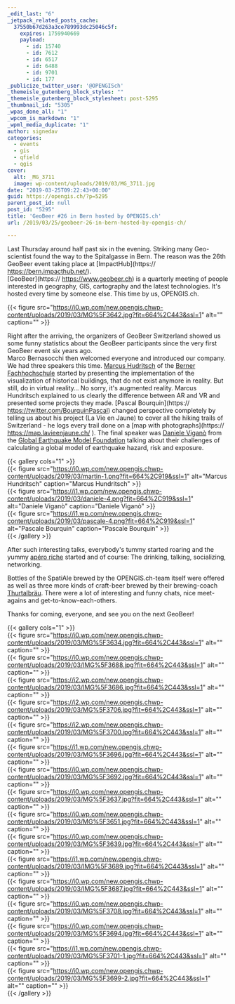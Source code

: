 ```yaml
---
_edit_last: "6"
_jetpack_related_posts_cache:
  37550b67d263a3ce789993dc25046c5f:
    expires: 1759940669
    payload:
      - id: 15740
      - id: 7612
      - id: 6517
      - id: 6488
      - id: 9701
      - id: 177
_publicize_twitter_user: '@OPENGISch'
_themeisle_gutenberg_block_styles: ""
_themeisle_gutenberg_block_stylesheet: post-5295
_thumbnail_id: "5305"
_wpas_done_all: "1"
_wpcom_is_markdown: "1"
_wpml_media_duplicate: "1"
author: signedav
categories:
  - events
  - gis
  - qfield
  - qgis
cover:
  alt: _MG_3711
  image: wp-content/uploads/2019/03/MG_3711.jpg
date: "2019-03-25T09:22:43+00:00"
guid: https://opengis.ch/?p=5295
parent_post_id: null
post_id: "5295"
title: 'GeoBeer #26 in Bern hosted by OPENGIS.ch'
url: /2019/03/25/geobeer-26-in-bern-hosted-by-opengis-ch/

---
```

Last Thursday around half past six in the evening. Striking many Geo-scientist found the way to the Spitalgasse in Bern. The reason was the 26th GeoBeer event taking place at [ImpactHub](https:// https://bern.impacthub.net/).  
[GeoBeer](https:// https://www.geobeer.ch) is a quarterly meeting of people interested in geography, GIS, cartography and the latest technologies. It's hosted every time by someone else. This time by us, OPENGIS.ch.

{{< figure src="https://i0.wp.com/new.opengis.chwp-content/uploads/2019/03/MG%5F3642.jpg?fit=664%2C443&ssl=1" alt="" caption="" >}}

Right after the arriving, the organizers of GeoBeer Switzerland showed us some funny statistics about the GeoBeer participants since the very first GeoBeer event six years ago.   
Marco Bernasocchi then welcomed everyone and introduced our company. We had three speakers this time. [Marcus Hudritsch](https://www.bfh.ch/ti/de/ueber-das-ti/personen/5b7eblnby2di/) of the [Berner Fachhochschule](https://twitter.com/bfh_hesb) started by presenting the implementation of the visualization of historical buildings, that do not exist anymore in reality. But still, do in virtual reality… No sorry, it's augmented reality. Marcus Hundritsch explained to us clearly the difference between AR and VR and presented some projects they made. [Pascal Bourquin](https:// https://twitter.com/BourquinPascal) changed perspective completely by telling us about his project (La Vie en Jaune) to cover all the hiking trails of Switzerland - he logs every trail done on a [map with photographs](https:// https://map.lavieenjaune.ch/ ). The final speaker was [Daniele Viganò](https://twitter.com/dani_viga) from the [Global Earthquake Model Foundation](https://twitter.com/gem_devs) talking about their challenges of calculating a global model of earthquake hazard, risk and exposure.


{{< gallery cols="1" >}}  
{{< figure src="https://i0.wp.com/new.opengis.chwp-content/uploads/2019/03/martin-1.png?fit=664%2C919&ssl=1" alt="Marcus Hundritsch" caption="Marcus Hundritsch" >}}  
{{< figure src="https://i1.wp.com/new.opengis.chwp-content/uploads/2019/03/daniele-4.png?fit=664%2C919&ssl=1" alt="Daniele Viganò" caption="Daniele Viganò" >}}  
{{< figure src="https://i1.wp.com/new.opengis.chwp-content/uploads/2019/03/pascale-4.png?fit=664%2C919&ssl=1" alt="Pascale Bourquin" caption="Pascale Bourquin" >}}  
{{< /gallery >}}  

After such interesting talks, everybody's tummy started roaring and the yummy [apéro riche](https://energy-kitchen.ch/) started and of course: The drinking, talking, socializing, networking.

Bottles of the SpatiAle brewed by the OPENGIS.ch-team itself were offered as well as three more kinds of craft-beer brewed by their brewing-coach [Thurtalbräu](https://www.thurtalbraeu.ch). There were a lot of interesting and funny chats, nice meet-agains and get-to-know-each-others.

Thanks for coming, everyone, and see you on the next GeoBeer!


{{< gallery cols="1" >}}  
{{< figure src="https://i0.wp.com/new.opengis.chwp-content/uploads/2019/03/MG%5F3634.jpg?fit=664%2C443&ssl=1" alt="" caption="" >}}  
{{< figure src="https://i0.wp.com/new.opengis.chwp-content/uploads/2019/03/IMG%5F3688.jpg?fit=664%2C443&ssl=1" alt="" caption="" >}}  
{{< figure src="https://i2.wp.com/new.opengis.chwp-content/uploads/2019/03/IMG%5F3686.jpg?fit=664%2C443&ssl=1" alt="" caption="" >}}  
{{< figure src="https://i2.wp.com/new.opengis.chwp-content/uploads/2019/03/MG%5F3706.jpg?fit=664%2C443&ssl=1" alt="" caption="" >}}  
{{< figure src="https://i2.wp.com/new.opengis.chwp-content/uploads/2019/03/MG%5F3700.jpg?fit=664%2C443&ssl=1" alt="" caption="" >}}  
{{< figure src="https://i1.wp.com/new.opengis.chwp-content/uploads/2019/03/MG%5F3696.jpg?fit=664%2C443&ssl=1" alt="" caption="" >}}  
{{< figure src="https://i0.wp.com/new.opengis.chwp-content/uploads/2019/03/MG%5F3692.jpg?fit=664%2C443&ssl=1" alt="" caption="" >}}  
{{< figure src="https://i0.wp.com/new.opengis.chwp-content/uploads/2019/03/MG%5F3637.jpg?fit=664%2C443&ssl=1" alt="" caption="" >}}  
{{< figure src="https://i0.wp.com/new.opengis.chwp-content/uploads/2019/03/MG%5F3651.jpg?fit=664%2C443&ssl=1" alt="" caption="" >}}  
{{< figure src="https://i0.wp.com/new.opengis.chwp-content/uploads/2019/03/MG%5F3639.jpg?fit=664%2C443&ssl=1" alt="" caption="" >}}  
{{< figure src="https://i1.wp.com/new.opengis.chwp-content/uploads/2019/03/IMG%5F3689.jpg?fit=664%2C443&ssl=1" alt="" caption="" >}}  
{{< figure src="https://i0.wp.com/new.opengis.chwp-content/uploads/2019/03/IMG%5F3687.jpg?fit=664%2C443&ssl=1" alt="" caption="" >}}  
{{< figure src="https://i0.wp.com/new.opengis.chwp-content/uploads/2019/03/MG%5F3708.jpg?fit=664%2C443&ssl=1" alt="" caption="" >}}  
{{< figure src="https://i0.wp.com/new.opengis.chwp-content/uploads/2019/03/MG%5F3694.jpg?fit=664%2C443&ssl=1" alt="" caption="" >}}  
{{< figure src="https://i1.wp.com/new.opengis.chwp-content/uploads/2019/03/MG%5F3701-1.jpg?fit=664%2C443&ssl=1" alt="" caption="" >}}  
{{< figure src="https://i0.wp.com/new.opengis.chwp-content/uploads/2019/03/MG%5F3699-2.jpg?fit=664%2C443&ssl=1" alt="" caption="" >}}  
{{< /gallery >}}  
